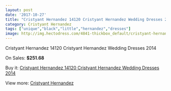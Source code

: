 ```yaml
---
layout: post
date: '2017-10-27'
title: "Cristyant Hernandez 14120 Cristyant Hernandez Wedding Dresses 2014"
category: Cristyant Hernandez
tags: ["unique","black","little","hernandez","dresses"]
image: http://img.hectodress.com/4841-thickbox_default/cristyant-hernandez-14120-cristyant-hernandez-wedding-dresses-2014.jpg
---
```

Cristyant Hernandez 14120 Cristyant Hernandez Wedding Dresses 2014

On Sales: **$251.68**
<a href="https://www.hectodress.com/cristyant-hernandez/2438-cristyant-hernandez-14120-cristyant-hernandez-wedding-dresses-2014.html"><amp-img layout="responsive" width="600" height="600" src="//img.hectodress.com/4841-thickbox_default/cristyant-hernandez-14120-cristyant-hernandez-wedding-dresses-2014.jpg" alt="Cristyant Hernandez 14120 Cristyant Hernandez Wedding Dresses 2014 0" /></a>
<a href="https://www.hectodress.com/cristyant-hernandez/2438-cristyant-hernandez-14120-cristyant-hernandez-wedding-dresses-2014.html"><amp-img layout="responsive" width="600" height="600" src="//img.hectodress.com/4843-thickbox_default/cristyant-hernandez-14120-cristyant-hernandez-wedding-dresses-2014.jpg" alt="Cristyant Hernandez 14120 Cristyant Hernandez Wedding Dresses 2014 1" /></a>
<a href="https://www.hectodress.com/cristyant-hernandez/2438-cristyant-hernandez-14120-cristyant-hernandez-wedding-dresses-2014.html"><amp-img layout="responsive" width="600" height="600" src="//img.hectodress.com/4842-thickbox_default/cristyant-hernandez-14120-cristyant-hernandez-wedding-dresses-2014.jpg" alt="Cristyant Hernandez 14120 Cristyant Hernandez Wedding Dresses 2014 2" /></a>

Buy it: [Cristyant Hernandez 14120 Cristyant Hernandez Wedding Dresses 2014](https://www.hectodress.com/cristyant-hernandez/2438-cristyant-hernandez-14120-cristyant-hernandez-wedding-dresses-2014.html "Cristyant Hernandez 14120 Cristyant Hernandez Wedding Dresses 2014")

View more: [Cristyant Hernandez](https://www.hectodress.com/42-cristyant-hernandez "Cristyant Hernandez")